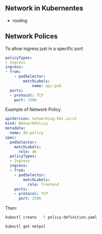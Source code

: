 
## Network in Kubernentes
* routing


## Network Polices

To allow ingress just in a specific port

```yaml
policyTypes:
- Ingress
ingress:
- from:
    - podSelector:
        matchLabels:
            name: api-pod
  ports:
  - protocol: TCP
    port: 3306  
```
Example of Network Policy

```yaml
apiVersion: networking.k8s.io/v1
kind: NetworkPolicy
metadata:
  name: db-policy
spec:
  podSelector:
    matchLabels:
      role: db
  policyTypes:
  - Ingress
  ingress:
  - from:
    - podSelector:
        matchLabels:
          role: frontend
    ports:
    - protocol: TCP
      port: 3306
```
Then:
```bash
kubectl create  -f policy-definition.yaml
```

```bash
kubectl get netpol
```
